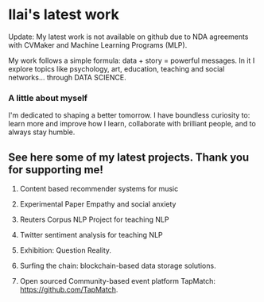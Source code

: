 # Ilai's latest work

Update: My latest work is not available on github due to NDA agreements with CVMaker and Machine Learning Programs (MLP).

My work follows a simple formula: data + story = powerful messages. 
In it I explore topics like psychology, art, education, teaching and social networks... through DATA SCIENCE.

### A little about myself

I'm dedicated to shaping a better tomorrow. I have boundless curiosity to: learn more and improve how I learn, collaborate with brilliant people, and to always stay humble.

## See here some of my latest projects. Thank you for supporting me!

1. Content based recommender systems for music

2. Experimental Paper Empathy and social anxiety 

3. Reuters Corpus NLP Project for teaching NLP

4. Twitter sentiment analysis for teaching NLP

5. Exhibition: Question Reality.

6. Surfing the chain: blockchain-based data storage solutions.

7. Open sourced Community-based event platform TapMatch: https://github.com/TapMatch.

